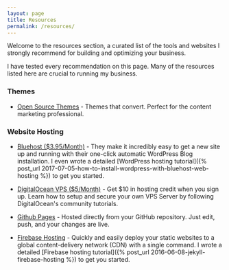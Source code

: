 ```yaml
---
layout: page
title: Resources
permalink: /resources/
---
```



Welcome to the resources section, a curated list of the tools and websites I strongly recommend for building and optimizing your business.

I have tested every recommendation on this page. Many of the resources listed here are crucial to running my business.

### Themes
- [Open Source Themes](/open-source/) - Themes that convert. Perfect for the content marketing professional.

### Website Hosting
- [Bluehost ($3.95/Month)](https://desiredpersona.com/go/bluehost/) - They make it incredibly easy to get a new site up and running with their one-click automatic WordPress Blog installation. I even wrote a detailed [WordPress hosting tutorial]({% post_url 2017-07-05-how-to-install-wordpress-with-bluehost-web-hosting %}) to get you started.

- [DigitalOcean VPS ($5/Month)](https://m.do.co/c/04ae6385aa45) - Get $10 in hosting credit when you sign up. Learn how to setup and secure your own VPS Server by following DigitalOcean's community tutorials.

- [Github Pages](https://pages.github.com) - Hosted directly from your GitHub repository. Just edit, push, and your changes are live.

- [Firebase Hosting](https://firebase.google.com/) - Quickly and easily deploy your static websites to a global content-delivery network (CDN) with a single command. I wrote a detailed [Firebase hosting tutorial]({% post_url 2016-06-08-jekyll-firebase-hosting %}) to get you started.
